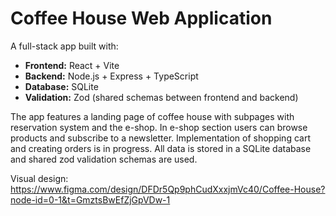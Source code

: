 # Coffee House Web Application

A full-stack app built with:  

- **Frontend:** React + Vite  
- **Backend:** Node.js + Express + TypeScript  
- **Database:** SQLite  
- **Validation:** Zod (shared schemas between frontend and backend)  

The app features a landing page of coffee house with subpages
with reservation system and the e-shop.
In e-shop section users can browse products and subscribe to a newsletter.
Implementation of shopping cart and creating orders is in progress.
All data is stored in a SQLite database and shared zod validation schemas are used.

Visual design:
<https://www.figma.com/design/DFDr5Qp9phCudXxxjmVc40/Coffee-House?node-id=0-1&t=GmztsBwEfZjGpVDw-1>

